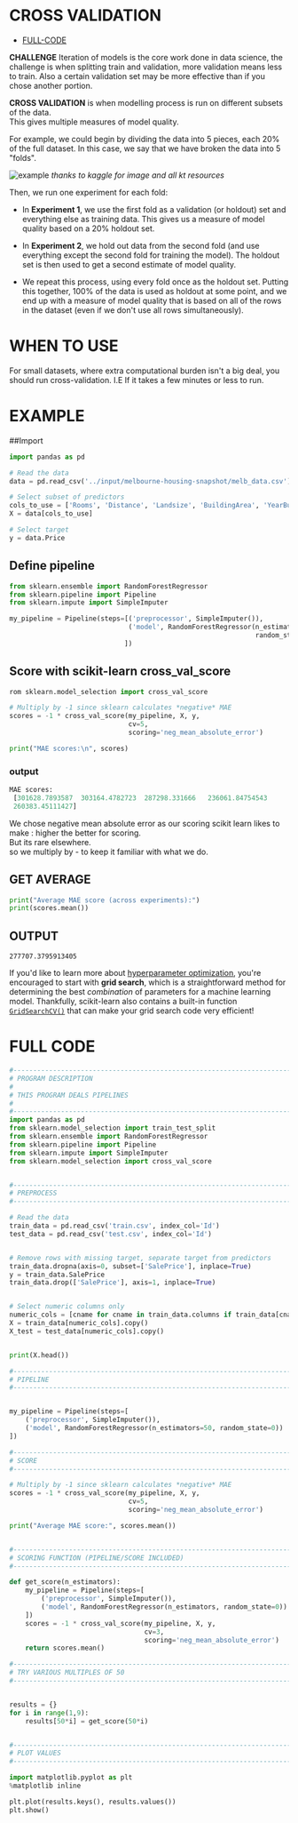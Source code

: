 # CROSS VALIDATION

- [FULL-CODE](#FULL-CODE)

**CHALLENGE** Iteration of models is the core work done in data science, the challenge is when splitting train and validation, more validation means less to train. Also a certain validation set may be more effective than if you chose another portion.


**CROSS VALIDATION** is when modelling process is run on different subsets of the data.   
This gives multiple measures of model quality.

For example, we could begin by dividing the data into 5 pieces, each 20% of the full dataset. In this case, we say that we have broken the data into 5 "folds".  

![example](https://i.imgur.com/9k60cVA.png)
*thanks to kaggle for image and all kt resources*


Then, we run one experiment for each fold:

- In **Experiment 1**, we use the first fold as a validation (or holdout) set and everything else as training data. This gives us a measure of model quality based on a 20% holdout set.  

- In **Experiment 2**, we hold out data from the second fold (and use everything except the second fold for training the model). The holdout set is then used to get a second estimate of model quality.

- We repeat this process, using every fold once as the holdout set. Putting this together, 100% of the data is used as holdout at some point, and we end up with a measure of model quality that is based on all of the rows in the dataset (even if we don't use all rows simultaneously).

# WHEN TO USE

For small datasets, where extra computational burden isn't a big deal, you should run cross-validation.
I.E If it takes a few minutes or less to run.

# EXAMPLE
##Import

```python
import pandas as pd

# Read the data
data = pd.read_csv('../input/melbourne-housing-snapshot/melb_data.csv')

# Select subset of predictors
cols_to_use = ['Rooms', 'Distance', 'Landsize', 'BuildingArea', 'YearBuilt']
X = data[cols_to_use]

# Select target
y = data.Price
```

## Define pipeline

```python
from sklearn.ensemble import RandomForestRegressor
from sklearn.pipeline import Pipeline
from sklearn.impute import SimpleImputer

my_pipeline = Pipeline(steps=[('preprocessor', SimpleImputer()),
                              ('model', RandomForestRegressor(n_estimators=50,
                                                              random_state=0))
                             ])
```


## Score with scikit-learn cross_val_score

```python
rom sklearn.model_selection import cross_val_score

# Multiply by -1 since sklearn calculates *negative* MAE
scores = -1 * cross_val_score(my_pipeline, X, y,
                              cv=5,
                              scoring='neg_mean_absolute_error')

print("MAE scores:\n", scores)
```
### output
```python
MAE scores:
 [301628.7893587  303164.4782723  287298.331666   236061.84754543
 260383.45111427]
 ```

 We chose negative mean absolute error as our scoring 
 scikit learn likes to make : higher the better for scoring.  
 But its rare elsewhere.  
 so we multiply by - to keep it familiar with what we do.   

## GET AVERAGE 

```python
print("Average MAE score (across experiments):")
print(scores.mean())
```
## OUTPUT
```
277707.3795913405
```



If you'd like to learn more about [hyperparameter optimization](https://en.wikipedia.org/wiki/Hyperparameter_optimization), you're encouraged to start with **grid search**, which is a straightforward method for determining the best _combination_ of parameters for a machine learning model.  Thankfully, scikit-learn also contains a built-in function [`GridSearchCV()`](https://scikit-learn.org/stable/modules/generated/sklearn.model_selection.GridSearchCV.html) that can make your grid search code very efficient!

# FULL CODE 

```python
#------------------------------------------------------------------------------------------
# PROGRAM DESCRIPTION 
#
# THIS PROGRAM DEALS PIPELINES
# 
#------------------------------------------------------------------------------------------
import pandas as pd
from sklearn.model_selection import train_test_split
from sklearn.ensemble import RandomForestRegressor
from sklearn.pipeline import Pipeline
from sklearn.impute import SimpleImputer
from sklearn.model_selection import cross_val_score


#------------------------------------------------------------------------------------------
# PREPROCESS
#------------------------------------------------------------------------------------------

# Read the data
train_data = pd.read_csv('train.csv', index_col='Id')
test_data = pd.read_csv('test.csv', index_col='Id')


# Remove rows with missing target, separate target from predictors
train_data.dropna(axis=0, subset=['SalePrice'], inplace=True)
y = train_data.SalePrice              
train_data.drop(['SalePrice'], axis=1, inplace=True)


# Select numeric columns only
numeric_cols = [cname for cname in train_data.columns if train_data[cname].dtype in ['int64', 'float64']]
X = train_data[numeric_cols].copy()
X_test = test_data[numeric_cols].copy()


print(X.head())

#------------------------------------------------------------------------------------------
# PIPELINE
#------------------------------------------------------------------------------------------


my_pipeline = Pipeline(steps=[
    ('preprocessor', SimpleImputer()),
    ('model', RandomForestRegressor(n_estimators=50, random_state=0))
])

#------------------------------------------------------------------------------------------
# SCORE
#------------------------------------------------------------------------------------------

# Multiply by -1 since sklearn calculates *negative* MAE
scores = -1 * cross_val_score(my_pipeline, X, y,
                              cv=5,
                              scoring='neg_mean_absolute_error')

print("Average MAE score:", scores.mean())


#------------------------------------------------------------------------------------------
# SCORING FUNCTION (PIPELINE/SCORE INCLUDED)
#------------------------------------------------------------------------------------------

def get_score(n_estimators):
    my_pipeline = Pipeline(steps=[
        ('preprocessor', SimpleImputer()),
        ('model', RandomForestRegressor(n_estimators, random_state=0))
    ])
    scores = -1 * cross_val_score(my_pipeline, X, y,
                                  cv=3,
                                  scoring='neg_mean_absolute_error')
    return scores.mean()

#------------------------------------------------------------------------------------------
# TRY VARIOUS MULTIPLES OF 50
#------------------------------------------------------------------------------------------


results = {}
for i in range(1,9):
    results[50*i] = get_score(50*i)


#------------------------------------------------------------------------------------------
# PLOT VALUES
#------------------------------------------------------------------------------------------

import matplotlib.pyplot as plt
%matplotlib inline

plt.plot(results.keys(), results.values())
plt.show()
```

